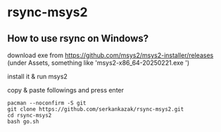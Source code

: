 # rsync-msys2

## How to use rsync on Windows?

download exe from https://github.com/msys2/msys2-installer/releases (under Assets, something like 'msys2-x86_64-20250221.exe
')

install it & run msys2

copy & paste followings and press enter
```
pacman --noconfirm -S git
git clone https://github.com/serkankazak/rsync-msys2.git
cd rsync-msys2
bash go.sh
```
